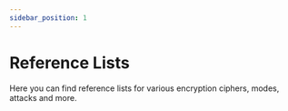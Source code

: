 ```yaml
---
sidebar_position: 1
---
```


# Reference Lists

Here you can find reference lists for various encryption ciphers, modes, attacks and more.